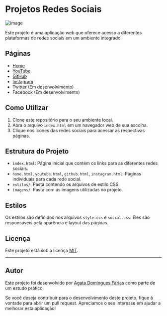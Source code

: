 # Projetos Redes Sociais
![image](https://github.com/htadmg/projeto-social/assets/124289385/0fc4e87e-f580-4531-9a56-254600edeb2f)

Este projeto é uma aplicação web que oferece acesso a diferentes plataformas de redes sociais em um ambiente integrado.

## Páginas

- [Home](home.html)
- [YouTube](youtube.html)
- [GitHub](github.html)
- [Instagram](instagram.html)
- Twitter (Em desenvolvimento)
- Facebook (Em desenvolvimento)

## Como Utilizar

1. Clone este repositório para o seu ambiente local.
2. Abra o arquivo `index.html` em um navegador web de sua escolha.
3. Clique nos ícones das redes sociais para acessar as respectivas páginas.

## Estrutura do Projeto

- `index.html`: Página inicial que contém os links para as diferentes redes sociais.
- `home.html`, `youtube.html`, `github.html`, `instagram.html`: Páginas individuais para cada rede social.
- `estilos/`: Pasta contendo os arquivos de estilo CSS.
- `imagens/`: Pasta com as imagens utilizadas no projeto.

## Estilos

Os estilos são definidos nos arquivos `style.css` e `social.css`. Eles são responsáveis pela aparência e layout das páginas.

## Licença

Este projeto está sob a licença [MIT](LICENSE).

---
## Autor
Este projeto foi desenvolvido por [Agata Domingues Farias](https://www.linkedin.com/in/agatadominguesfarias/) como parte de um estudo prático.

Se você deseja contribuir para o desenvolvimento deste projeto, fique à vontade para abrir um pull request. Apreciamos o seu interesse em ajudar a melhorar esta aplicação!

